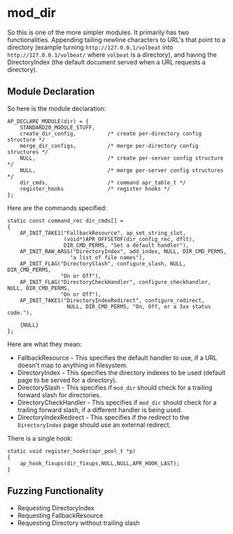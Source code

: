 # mod_dir

So this is one of the more simpler modules. It primarily has two functionalities. Appending tailing newline characters to URL's that point to a directory (example turning `http://127.0.0.1/volbeat` into `http://127.0.0.1/volbeat/` where `volbeat` is a directory), and having the DirectoryIndex (the default document served when a URL requests a directory).

## Module Declaration

So here is the module declaration:
```
AP_DECLARE_MODULE(dir) = {
    STANDARD20_MODULE_STUFF,
    create_dir_config,          /* create per-directory config structure */
    merge_dir_configs,          /* merge per-directory config structures */
    NULL,                       /* create per-server config structure */
    NULL,                       /* merge per-server config structures */
    dir_cmds,                   /* command apr_table_t */
    register_hooks              /* register hooks */
};
```

Here are the commands specified:

```
static const command_rec dir_cmds[] =
{
    AP_INIT_TAKE1("FallbackResource", ap_set_string_slot,
                  (void*)APR_OFFSETOF(dir_config_rec, dflt),
                  DIR_CMD_PERMS, "Set a default handler"),
    AP_INIT_RAW_ARGS("DirectoryIndex", add_index, NULL, DIR_CMD_PERMS,
                    "a list of file names"),
    AP_INIT_FLAG("DirectorySlash", configure_slash, NULL, DIR_CMD_PERMS,
                 "On or Off"),
    AP_INIT_FLAG("DirectoryCheckHandler", configure_checkhandler, NULL, DIR_CMD_PERMS,
                 "On or Off"),
    AP_INIT_TAKE1("DirectoryIndexRedirect", configure_redirect,
                   NULL, DIR_CMD_PERMS, "On, Off, or a 3xx status code."),

    {NULL}
};
```

Here are what they mean:
* FallbackResource 			-	This specifies the default handler to use, if a URL doesn't map to anything in filesystem.
* DirectoryIndex 			-	This specifies the directory indexes to be used (default page to be served for a directory).
* DirectorySlash 			-	This specifies if `mod_dir` should check for a trailing forward slash for directories.
* DirectoryCheckHandler 	-	This specifies if `mod_dir` should check for a trailing forward slash, if a different handler is being used.
* DirectoryIndexRedirect 	-	This specifies if the redirect to the `DirectoryIndex` page should use an external redirect.


There is a single hook:
```
static void register_hooks(apr_pool_t *p)
{
    ap_hook_fixups(dir_fixups,NULL,NULL,APR_HOOK_LAST);
}
```

## Fuzzing Functionality

* Requesting DirectoryIndex
* Requesting FallbackResource
* Requesting Directory without trailing slash





